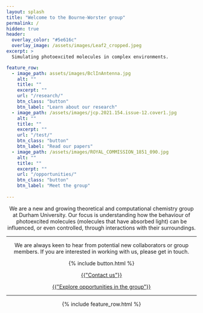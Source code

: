 ```yaml
---
layout: splash
title: "Welcome to the Bourne-Worster group"
permalink: /
hidden: true
header:
  overlay_color: "#5e616c"
  overlay_image: /assets/images/Leaf2_cropped.jpeg
excerpt: >
  Simulating photoexcited molecules in complex environments.

feature_row:
  - image_path: assets/images/BclInAntenna.jpg
    alt: ""
    title: ""
    excerpt: ""
    url: "/research/"
    btn_class: "button"
    btn_label: "Learn about our research"
  - image_path: /assets/images/jcp.2021.154.issue-12.cover1.jpg
    alt: ""
    title: ""
    excerpt: ""
    url: "/test/"
    btn_class: "button"
    btn_label: "Read our papers"
  - image_path: /assets/images/ROYAL_COMMISSION_1851_090.jpg
    alt: ""
    title: ""
    excerpt: ""
    url: "/opportunities/"
    btn_class: "button"
    btn_label: "Meet the group" 
  
---
```


<center>
<p>We are a new and growing theoretical and computational chemistry group at Durham University. Our focus is understanding how the behaviour of photoexcited molecules (molecules that have absorbed light) can be influenced, or even controlled, through interactions with their surroundings.</p>

<hr class="solid">

<p>We are always keen to hear from potential new collaborators or group members. If you are interested in working with us, please get in touch.</p>

{% include button.html %}
<p><a href="/opportunities/#contact-us" class="button">{{"Contact us"}}</a></p>

<p><a href="/opportunities/#open-positions" class="button">{{"Explore opportunities in the group"}}</a></p>

<hr class="solid">
<center>

{% include feature_row.html %}